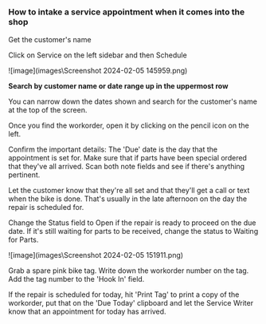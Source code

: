 #
###  How to intake a service appointment when it comes into the shop

Get the customer's name

Click on Service on the left sidebar and then Schedule

![image](images\Screenshot 2024-02-05 145959.png)

**Search by customer name or date range up in the uppermost row**

You can narrow down the dates shown and search for the customer's name at the top of the screen.

Once you find the workorder, open it by clicking on the pencil icon on the left.

Confirm the important details: The 'Due' date is the day that the appointment is set for. Make sure that if parts have been special ordered that they've all arrived. Scan both note fields and see if there's anything pertinent.

Let the customer know that they're all set and that they'll get a call or text when the bike is done. That's usually in the late afternoon on the day the repair is scheduled for.

Change the Status field to Open if the repair is ready to proceed on the due date. If it's still waiting for parts to be received, change the status to Waiting for Parts.

![image](images\Screenshot 2024-02-05 151911.png)

Grab a spare pink bike tag. Write down the workorder number on the tag. Add the tag number to the 'Hook In' field.

If the repair is scheduled for today, hit 'Print Tag' to print a copy of the workorder, put that on the 'Due Today' clipboard and let the Service Writer know that an appointment for today has arrived. 
